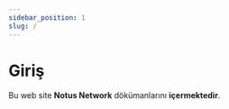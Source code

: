 ```yaml
---
sidebar_position: 1
slug: /
---
```


# Giriş

Bu web site **Notus Network** dökümanlarını **içermektedir**.
